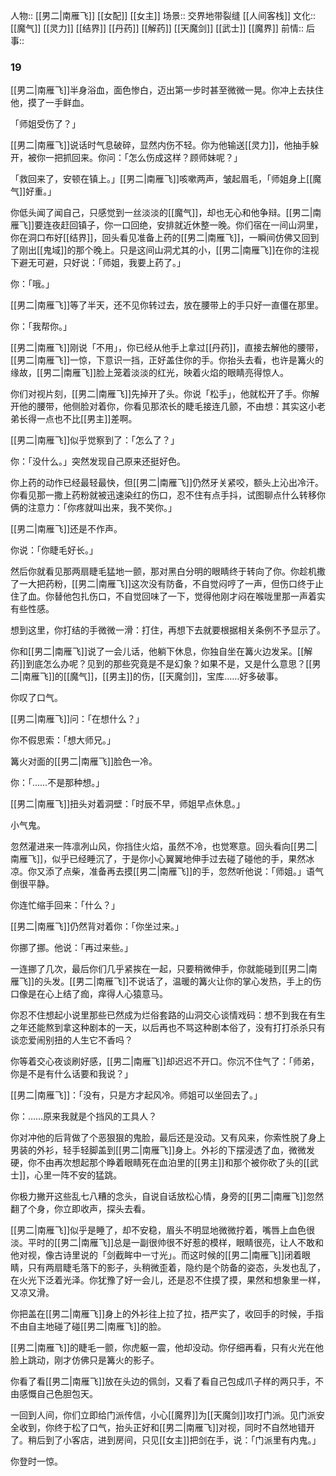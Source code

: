 人物:: [[男二|南雁飞]] [[女配]] [[女主]]
场景:: 交界地带裂缝 [[人间客栈]] 
文化:: [[魔气]] [[灵力]] [[结界]] [[丹药]] [[解药]] [[天魔剑]] [[武士]] [[魔界]]
前情:: 
后事:: 


### 19

[[男二|南雁飞]]半身浴血，面色惨白，迈出第一步时甚至微微一晃。你冲上去扶住他，摸了一手鲜血。

「师姐受伤了？」

[[男二|南雁飞]]说话时气息破碎，显然内伤不轻。你为他输送[[灵力]]，他抽手躲开，被你一把抓回来。你问：「怎么伤成这样？顾师妹呢？」

「救回来了，安顿在镇上。」[[男二|南雁飞]]咳嗽两声，皱起眉毛，「师姐身上[[魔气]]好重。」

你低头闻了闻自己，只感觉到一丝淡淡的[[魔气]]，却也无心和他争辩。[[男二|南雁飞]]要连夜赶回镇子，你一口回绝，安排就近休整一晚。你们宿在一间山洞里，你在洞口布好[[结界]]，回头看见准备上药的[[男二|南雁飞]]，一瞬间仿佛又回到了刚出[[鬼域]]的那个晚上。只是这间山洞尤其的小，[[男二|南雁飞]]在你的注视下避无可避，只好说：「师姐，我要上药了。」

你：「哦。」

[[男二|南雁飞]]等了半天，还不见你转过去，放在腰带上的手只好一直僵在那里。

你：「我帮你。」

[[男二|南雁飞]]刚说「不用」，你已经从他手上拿过[[丹药]]，直接去解他的腰带，[[男二|南雁飞]]一惊，下意识一挡，正好盖住你的手。你抬头去看，也许是篝火的缘故，[[男二|南雁飞]]脸上笼着淡淡的红光，映着火焰的眼睛亮得惊人。

你们对视片刻，[[男二|南雁飞]]先掉开了头。你说「松手」，他就松开了手。你解开他的腰带，他侧脸对着你，你看见那浓长的睫毛接连几颤，不由想：其实这小老弟长得一点也不比[[男主]]差啊。

[[男二|南雁飞]]似乎觉察到了：「怎么了？」

你：「没什么。」突然发现自己原来还挺好色。

你上药的动作已经最轻最快，但[[男二|南雁飞]]仍然牙关紧咬，额头上沁出冷汗。你看见那一撒上药粉就被迅速染红的伤口，忍不住有点手抖，试图聊点什么转移你俩的注意力：「你疼就叫出来，我不笑你。」

[[男二|南雁飞]]还是不作声。

你说：「你睫毛好长。」

然后你就看见那两扇睫毛猛地一颤，那对黑白分明的眼睛终于转向了你。你趁机撒了一大把药粉，[[男二|南雁飞]]这次没有防备，不自觉闷哼了一声，但伤口终于止住了血。你替他包扎伤口，不自觉回味了一下，觉得他刚才闷在喉咙里那一声着实有些性感。

想到这里，你打结的手微微一滑：打住，再想下去就要根据相关条例不予显示了。

你和[[男二|南雁飞]]说了一会儿话，他躺下休息，你独自坐在篝火边发呆。[[解药]]到底怎么办呢？见到的那些究竟是不是幻象？如果不是，又是什么意思？[[男二|南雁飞]]的[[魔气]]，[[男主]]的伤，[[天魔剑]]，宝库……好多破事。

你叹了口气。

[[男二|南雁飞]]问：「在想什么？」

你不假思索：「想大师兄。」

篝火对面的[[男二|南雁飞]]脸色一冷。

你：「……不是那种想。」

[[男二|南雁飞]]扭头对着洞壁：「时辰不早，师姐早点休息。」

小气鬼。

忽然灌进来一阵凛冽山风，你挡住火焰，虽然不冷，也觉寒意。回头看向[[男二|南雁飞]]，似乎已经睡沉了，于是你小心翼翼地伸手过去碰了碰他的手，果然冰凉。你又添了点柴，准备再去摸[[男二|南雁飞]]的手，忽然听他说：「师姐。」语气倒很平静。

你连忙缩手回来：「什么？」

[[男二|南雁飞]]仍然背对着你：「你坐过来。」

你挪了挪。他说：「再过来些。」

一连挪了几次，最后你们几乎紧挨在一起，只要稍微伸手，你就能碰到[[男二|南雁飞]]的头发。[[男二|南雁飞]]不说话了，温暖的篝火让你的掌心发热，手上的伤口像是在心上结了痂，痒得人心猿意马。

你忍不住想起小说里那些已然成为烂俗套路的山洞交心谈情戏码：想不到我在有生之年还能熬到拿这种剧本的一天，以后再也不骂这种剧本俗了，没有打打杀杀只有谈恋爱闹别扭的人生它不香吗？

你等着交心夜谈刷好感，[[男二|南雁飞]]却迟迟不开口。你沉不住气了：「师弟，你是不是有什么话要和我说？」

[[男二|南雁飞]]：「没有，只是方才起风冷。师姐可以坐回去了。」

你：……原来我就是个挡风的工具人？

你对冲他的后背做了个恶狠狠的鬼脸，最后还是没动。又有风来，你索性脱了身上男装的外衫，轻手轻脚盖到[[男二|南雁飞]]身上。外衫的下摆浸透了血，微微发硬，你不由再次想起那个睁着眼睛死在血泊里的[[男主]]和那个被你砍了头的[[武士]]，心里一阵不安的猛跳。

你极力撇开这些乱七八糟的念头，自说自话放松心情，身旁的[[男二|南雁飞]]忽然翻了个身，你立即收声，探头去看。

[[男二|南雁飞]]似乎是睡了，却不安稳，眉头不明显地微微拧着，嘴唇上血色很淡。平时的[[男二|南雁飞]]总是一副很帅很不好惹的模样，眼睛很亮，让人不敢和他对视，像古诗里说的「剑截眸中一寸光」。而这时候的[[男二|南雁飞]]闭着眼睛，只有两扇睫毛落下的影子，头稍微歪着，隐约是个防备的姿态，头发也乱了，在火光下泛着光泽。你犹豫了好一会儿，还是忍不住摸了摸，果然和想象里一样，又凉又滑。

你把盖在[[男二|南雁飞]]身上的外衫往上拉了拉，捂严实了，收回手的时候，手指不由自主地碰了碰[[男二|南雁飞]]的脸。

[[男二|南雁飞]]的睫毛一颤，你虎躯一震，他却没动。你仔细再看，只有火光在他脸上跳动，刚才仿佛只是篝火的影子。

你看了看[[男二|南雁飞]]放在头边的佩剑，又看了看自己包成爪子样的两只手，不由感慨自己色胆包天。

一回到人间，你们立即给门派传信，小心[[魔界]]为[[天魔剑]]攻打门派。见门派安全收到，你终于松了口气，抬头正好和[[男二|南雁飞]]对视，同时不自然地错开了。稍后到了小客店，进到房间，只见[[女主]]把剑在手，说：「门派里有内鬼。」

你登时一惊。
